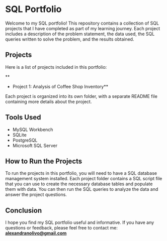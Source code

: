 # SQL Portfolio

Welcome to my SQL portfolio! This repository contains a collection of SQL projects that I have completed as part of my learning journey. Each project includes a description of the problem statement, the data used, the SQL queries written to solve the problem, and the results obtained.

## Projects
Here is a list of projects included in this portfolio:

**
- Project 1: Analysis of Coffee Shop Inventory**

Each project is organized into its own folder, with a separate README file containing more details about the project.

## Tools Used
- MySQL Workbench
- SQLite
- PostgreSQL
- Microsoft SQL Server

## How to Run the Projects
To run the projects in this portfolio, you will need to have a SQL database management system installed. Each project folder contains a SQL script file that you can use to create the necessary database tables and populate them with data. You can then run the SQL queries to analyze the data and answer the project questions.

## Conclusion
I hope you find my SQL portfolio useful and informative. If you have any questions or feedback, please feel free to contact me: **alexandranolivo@gmail.com**
